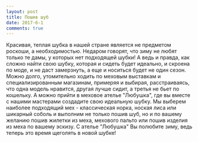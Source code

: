```yaml
---
layout: post
title: Пошив шуб
date: 2017-6-1
comments: true
---
```


Красивая, теплая шубка в нашей стране является не предметом роскоши, а необходимостью. Недаром говорят, что зиму не любят только те дамы, у которых нет подходящей шубки! А ведь и правда, как сложно найти свою шубку, которая и сидеть будет идеально, и скроена по моде, и не даст замерзнуть, а еще и носиться будет не один сезон. Можно долго, утомительно ходить по меховым выставкам и специализированным магазинам, примеряя и выбирая, расстраиваясь, что одна модель нравится, другая лучше сидит, а третья не бьет по кошельку. А можно прийти в меховое ателье "Любушка", где вы вместе с нашими мастерами создадите свою идеальную шубку. Мы выберем наиболее подходящий мех - классическая норка, ноская лиса или шикарный соболь и выполним не только пошив шуб, но и по вашему желанию пошив жилетки из меха, мехового пальто или пошив изделия из меха по вашему эскизу. С ателье "Любушка" Вы полюбите зиму, ведь теперь это время щеголять в новой шубке!